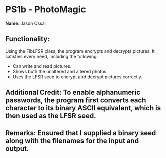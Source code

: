 # PS1b - PhotoMagic

**Name**: Jason Ossai

## Functionality:
Using the FibLFSR class, the program encrypts and decrypts pictures. It satisfies every need, including the following:
- Can write and read pictures.
- Shows both the unaltered and altered photos.
- Uses the LFSR seed to encrypt and decrypt pictures correctly.

## Additional Credit: To enable alphanumeric passwords, the program first converts each character to its binary ASCII equivalent, which is then used as the LFSR seed.

## Remarks: Ensured that I supplied a binary seed along with the filenames for the input and output.
